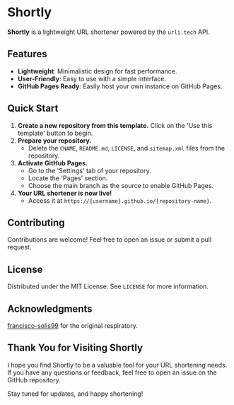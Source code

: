 # Shortly
**Shortly** is a lightweight URL shortener powered by the `urli.tech` API.

## Features
- **Lightweight**: Minimalistic design for fast performance.
- **User-Friendly**: Easy to use with a simple interface.
- **GitHub Pages Ready**: Easily host your own instance on GitHub Pages.

## Quick Start
1. **Create a new repository from this template.** Click on the 'Use this template' button to begin.
2. **Prepare your repository.**
   - Delete the `CNAME`, `README.md`, `LICENSE`, and `sitemap.xml` files from the repository.
3. **Activate GitHub Pages.**
   - Go to the 'Settings' tab of your repository.
   - Locate the 'Pages' section.
   - Choose the main branch as the source to enable GitHub Pages.
4. **Your URL shortener is now live!**
   - Access it at `https://{username}.github.io/{repository-name}`.

## Contributing
Contributions are welcome! Feel free to open an issue or submit a pull request.

## License
Distributed under the MIT License. See `LICENSE` for more information.

## Acknowledgments
[francisco-solis99](https://github.com/francisco-solis99) for the original respiratory.

## Thank You for Visiting Shortly
I hope you find Shortly to be a valuable tool for your URL shortening needs. If you have any questions or feedback, feel free to open an issue on the GitHub repository.

Stay tuned for updates, and happy shortening!
